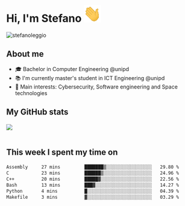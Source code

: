 # Hi, I'm Stefano <img src="https://raw.githubusercontent.com/stefanoleggio/stefanoleggio/main/images/wave.gif" width="45px">

<p align="left"> <img src="https://komarev.com/ghpvc/?username=stefanoleggio&label=Views&color=blue&style=plastic" alt="stefanoleggio" /></p>

## About me
- 🎓 Bachelor in Computer Engineering @unipd
- 📚 I'm currently master's student in ICT Engineering @unipd
- 🎯 Main interests: Cybersecurity, Software engineering and Space technologies


## My GitHub stats

<a href="https://github.com/anuraghazra/github-readme-stats" >
  <img align="center" src="https://github-readme-stats.vercel.app/api/top-langs/?username=stefanoleggio&langs_count=10&hide=jupyter%20notebook,html,blade&layout=compact&count_private=true&theme=swift" />
</a>
</br>
</br>

## This week I spent my time on


<!--START_SECTION:waka-->

```text
Assembly     27 mins         ███████▒░░░░░░░░░░░░░░░░░   29.80 %
C            23 mins         ██████▒░░░░░░░░░░░░░░░░░░   24.96 %
C++          20 mins         █████▓░░░░░░░░░░░░░░░░░░░   22.56 %
Bash         13 mins         ███▓░░░░░░░░░░░░░░░░░░░░░   14.27 %
Python       4 mins          █░░░░░░░░░░░░░░░░░░░░░░░░   04.39 %
Makefile     3 mins          ▓░░░░░░░░░░░░░░░░░░░░░░░░   03.29 %
```

<!--END_SECTION:waka-->
